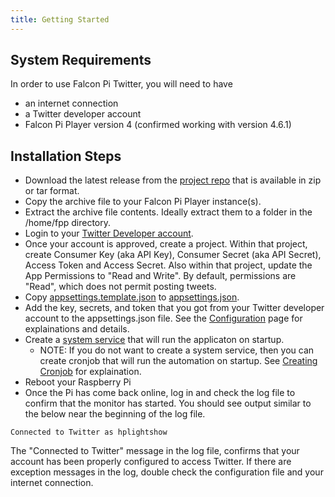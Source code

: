 ```yaml
---
title: Getting Started
---
```


## System Requirements

In order to use Falcon Pi Twitter, you will need to have 

* an internet connection
* a Twitter developer account
* Falcon Pi Player version 4 (confirmed working with version 4.6.1)

## Installation Steps

* Download the latest release from the [project repo](https://github.com/almostengr/falconpitwitter) 
that is available in zip or tar format.
* Copy the archive file to your Falcon Pi Player instance(s).
* Extract the archive file contents. Ideally extract them to a folder in the /home/fpp directory.
* Login to your [Twitter Developer account](https://developer.twitter.com/).
* Once your account is approved, create a project. 
Within that project, create Consumer Key (aka API Key), Consumer Secret (aka API Secret), Access Token and Access Secret.
Also within that project, update the App Permissions to "Read and Write". By default, permissions are "Read", 
which does not permit posting tweets.
* Copy [appsettings.template.json](falconpitwitter/configuration) to [appsettings.json](/falconpitwitter/configuration).
* Add the key, secrets, and token that you got from your Twitter developer account to the appsettings.json file.
See the [Configuration](/falconpitwitter/configuration#example-appsettingsjson-file) page 
for explainations and details.
* Create a [system service](/falconpitwitter/systemservice) that will run the applicaton on startup. 
    * NOTE: If you do not want to create a system service, then you can create cronjob that will run the automation on startup. See [Creating Cronjob](/falconpitwitter/cronjob) for explaination.
* Reboot your Raspberry Pi
* Once the Pi has come back online, log in and check the log file to confirm that the monitor has started. 
You should see output similar to the below near the beginning of the log file.

```
Connected to Twitter as hplightshow
```

The "Connected to Twitter" message in the log file, confirms that your account has been properly configured
to access Twitter. If there are exception messages in the log, double check the configuration file and your 
internet connection.

